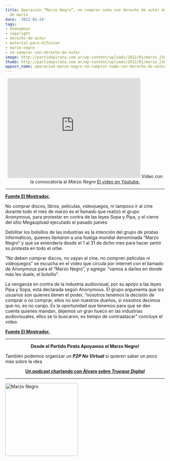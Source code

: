 ```yaml
---
title: Operación “Marzo Negro”, no comprar nada con derecho de autor durante el mes
  de marzo
date: '2012-01-24'
tags:
- anonymous
- copyright
- derecho-de-autor
- material-para-difusion
- marzo-negro
- no-comprar-con-derecho-de-autor
image: http://partidopirata.com.ar/wp-content/uploads/2012/01/marzo_230x230.jpg
thumb: http://partidopirata.com.ar/wp-content/uploads/2012/01/marzo_230x230-150x150.jpg
wppost_name: operacion-marzo-negro-no-comprar-nada-con-derecho-de-autor-durante-el-mes-de-marzo
---
```


<center>
<iframe src="http://www.youtube.com/embed/hdTNQyw82ks" frameborder="0" width="420" height="315"></iframe>
Video con la convocatoria al <em>Marzo Negro</em>
<a href="http://youtu.be/hdTNQyw82ks" target="_blank">El video en Youtube.</a></center>

<hr />

<strong><a href="http://www.elmostrador.cl/noticias/mundo/2012/01/22/anonymous-prepara-venganza-con-operacion-%E2%80%9Cmarzo-negro%E2%80%9D/" target="_blank">Fuente El Mostrador.</a></strong>

No comprar discos, libros, películas, videojuegos, ni tampoco ir al cine durante todo el mes de marzo es el llamado que realizó el grupo Anonymous, para protestar en contra de las leyes Sopa y Pipa, y el cierre del sitio Megaupload ejecutado el pasado jueves.

Debilitar los bolsillos de las industrias es la intención del grupo de piratas informáticos, quienes llamaron a una huelga mundial denominada “Marzo Negro” y que se extendería desde el 1 al 31 de dicho mes para hacer sentir su protesta en todo el orbe.

“No deben comprar discos, no vayan al cine, no compren películas ni videojuegos” se escucha en el video que circula por internet con el llamado de Anonymous para el “Marzo Negro”, y agrega: “vamos a darles en donde más les duele, el bolsillo”.

La venganza en contra de la industria audiovisual, por su apoyo a las leyes Pipa y Sopa, está declarada según Anonymous. El grupo argumenta que los usuarios son quienes tienen el poder, “nosotros tenemos la decisión de comprar o no comprar, ellos no son nuestros dueños, si nosotros decimos que no, es no carajo. Es la oportunidad que tenemos para que se den cuenta quienes mandan, dejemos un gran hueco en las industrias audiovisuales, ellos se lo buscaron, es tiempo de contraatacar” concluye el video.

<strong><a href="http://www.elmostrador.cl/noticias/mundo/2012/01/22/anonymous-prepara-venganza-con-operacion-%E2%80%9Cmarzo-negro%E2%80%9D/" target="_blank">Fuente El Mostrador.</a>
</strong>

<hr />
<p style="text-align: center;"><strong>Desde el Partido Pirata Apoyamos el Marzo Negro!</strong></p>
También podemos organizar un <em><strong>P2P No Virtual</strong></em> si quieren saber un poco más sobre la idea
<p style="text-align: center;"><strong><a href="http://partidopirata.com.ar/1589/charlando-con-alvaro-sobre-truequedigital-en-la-ciudad-de-buenos-aires">Un podcast charlando con Álvaro sobre <em>Trueque Digital</em></a></strong></p>


<hr />

<strong></strong><a href="http://partidopirata.com.ar/wp-content/uploads/2012/01/marzo_230x230.jpg"><img class="aligncenter size-full wp-image-2931" title="marzo_230x230" src="http://partidopirata.com.ar/wp-content/uploads/2012/01/marzo_230x230.jpg" alt="Marzo Negro" width="230" height="230" /></a>
